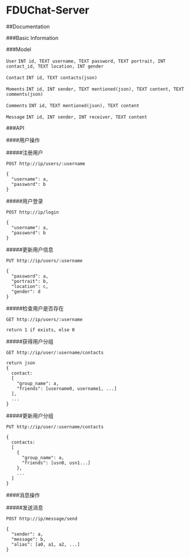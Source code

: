 # FDUChat-Server

##Documentation

###Basic Information

###Model

``User``
``INT id, TEXT username, TEXT password, TEXT portrait, INT contact_id, TEXT location, INT gender``

``Contact``
``INT id, TEXT contacts(json)``

``Moments``
``INT id, INT sender, TEXT mentioned(json), TEXT content, TEXT comments(json)``

``Comments``
``INT id, TEXT mentioned(json), TEXT content``

``Message``
``INT id, INT sender, INT receiver, TEXT content``

###API

####用户操作

#####注册用户

```
POST http://ip/users/:username

{
  "username": a,
  "password": b
}
```

#####用户登录

```
POST http://ip/login

{
  "username": a,
  "password": b
}
```

#####更新用户信息

```
PUT http://ip/users/:username

{
  "password": a,
  "portrait": b,
  "location": c,
  "gender": d
}
```

#####检查用户是否存在

```
GET http://ip/users/:username

return 1 if exists, else 0
```

#####获得用户分组

```
GET http://ip/user/:username/contacts

return json
{
  contact:
  [
    "group_name": a,
    "friends": [username0, username1, ...]
  ],
  ...
}

```

#####更新用户分组

```
PUT http://ip/user/:username/contacts

{
  contacts:
  [
    {
      "group_name": a,
      "friends": [usn0, usn1...]
    },
    ...
  ]
}
```

####消息操作

#####发送消息

```
POST http://ip/message/send

{
  "sender": a,
  "message": b,
  "alias": [a0, a1, a2, ...]
}

```
